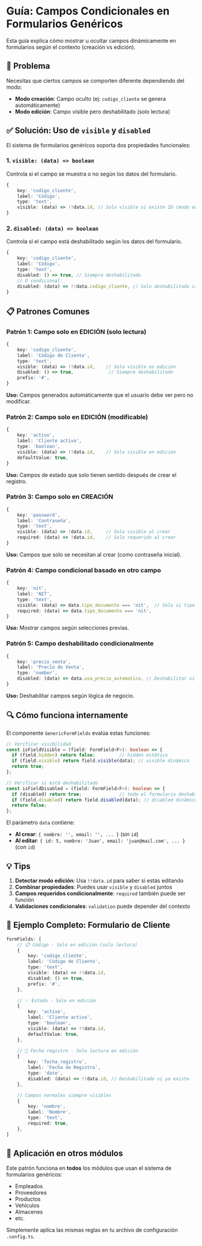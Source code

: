 # Guía: Campos Condicionales en Formularios Genéricos

Esta guía explica cómo mostrar u ocultar campos dinámicamente en formularios según el contexto (creación vs edición).

## 🎯 Problema

Necesitas que ciertos campos se comporten diferente dependiendo del modo:
- **Modo creación**: Campo oculto (ej: `codigo_cliente` se genera automáticamente)
- **Modo edición**: Campo visible pero deshabilitado (solo lectura)

## ✅ Solución: Uso de `visible` y `disabled`

El sistema de formularios genéricos soporta dos propiedades funcionales:

### 1. `visible: (data) => boolean`

Controla si el campo se muestra o no según los datos del formulario.

```typescript
{
    key: 'codigo_cliente',
    label: 'Código',
    type: 'text',
    visible: (data) => !!data.id, // Solo visible si existe ID (modo edición)
}
```

### 2. `disabled: (data) => boolean`

Controla si el campo está deshabilitado según los datos del formulario.

```typescript
{
    key: 'codigo_cliente',
    label: 'Código',
    type: 'text',
    disabled: () => true, // Siempre deshabilitado
    // O condicional:
    disabled: (data) => !!data.codigo_cliente, // Solo deshabilitado si ya tiene código
}
```

## 📋 Patrones Comunes

### Patrón 1: Campo solo en EDICIÓN (solo lectura)

```typescript
{
    key: 'codigo_cliente',
    label: 'Código de Cliente',
    type: 'text',
    visible: (data) => !!data.id,    // Solo visible en edición
    disabled: () => true,             // Siempre deshabilitado
    prefix: '#',
}
```

**Uso:** Campos generados automáticamente que el usuario debe ver pero no modificar.

### Patrón 2: Campo solo en EDICIÓN (modificable)

```typescript
{
    key: 'activo',
    label: 'Cliente activo',
    type: 'boolean',
    visible: (data) => !!data.id,    // Solo visible en edición
    defaultValue: true,
}
```

**Uso:** Campos de estado que solo tienen sentido después de crear el registro.

### Patrón 3: Campo solo en CREACIÓN

```typescript
{
    key: 'password',
    label: 'Contraseña',
    type: 'text',
    visible: (data) => !data.id,     // Solo visible al crear
    required: (data) => !data.id,    // Solo requerido al crear
}
```

**Uso:** Campos que solo se necesitan al crear (como contraseña inicial).

### Patrón 4: Campo condicional basado en otro campo

```typescript
{
    key: 'nit',
    label: 'NIT',
    type: 'text',
    visible: (data) => data.tipo_documento === 'nit',  // Solo si tipo es NIT
    required: (data) => data.tipo_documento === 'nit',
}
```

**Uso:** Mostrar campos según selecciones previas.

### Patrón 5: Campo deshabilitado condicionalmente

```typescript
{
    key: 'precio_venta',
    label: 'Precio de Venta',
    type: 'number',
    disabled: (data) => data.usa_precio_automatico, // Deshabilitar si usa precio automático
}
```

**Uso:** Deshabilitar campos según lógica de negocio.

## 🔍 Cómo funciona internamente

El componente `GenericFormFields` evalúa estas funciones:

```typescript
// Verificar visibilidad
const isFieldVisible = (field: FormField<F>): boolean => {
  if (field.hidden) return false;         // hidden estático
  if (field.visible) return field.visible(data); // visible dinámico
  return true;
};

// Verificar si está deshabilitado
const isFieldDisabled = (field: FormField<F>): boolean => {
  if (disabled) return true;              // todo el formulario deshabilitado
  if (field.disabled) return field.disabled(data); // disabled dinámico
  return false;
};
```

El parámetro `data` contiene:
- **Al crear**: `{ nombre: '', email: '', ... }` (sin `id`)
- **Al editar**: `{ id: 5, nombre: 'Juan', email: 'juan@mail.com', ... }` (con `id`)

## 💡 Tips

1. **Detectar modo edición**: Usa `!!data.id` para saber si estás editando
2. **Combinar propiedades**: Puedes usar `visible` y `disabled` juntos
3. **Campos requeridos condicionalmente**: `required` también puede ser función
4. **Validaciones condicionales**: `validation` puede depender del contexto

## 📝 Ejemplo Completo: Formulario de Cliente

```typescript
formFields: [
    // 📋 Código - Solo en edición (solo lectura)
    {
        key: 'codigo_cliente',
        label: 'Código de Cliente',
        type: 'text',
        visible: (data) => !!data.id,
        disabled: () => true,
        prefix: '#',
    },

    // ✅ Estado - Solo en edición
    {
        key: 'activo',
        label: 'Cliente activo',
        type: 'boolean',
        visible: (data) => !!data.id,
        defaultValue: true,
    },

    // 📅 Fecha registro - Solo lectura en edición
    {
        key: 'fecha_registro',
        label: 'Fecha de Registro',
        type: 'date',
        disabled: (data) => !!data.id, // Deshabilitado si ya existe
    },

    // Campos normales siempre visibles
    {
        key: 'nombre',
        label: 'Nombre',
        type: 'text',
        required: true,
    },
]
```

## 🚀 Aplicación en otros módulos

Este patrón funciona en **todos** los módulos que usan el sistema de formularios genéricos:
- Empleados
- Proveedores
- Productos
- Vehículos
- Almacenes
- etc.

Simplemente aplica las mismas reglas en tu archivo de configuración `.config.ts`.
